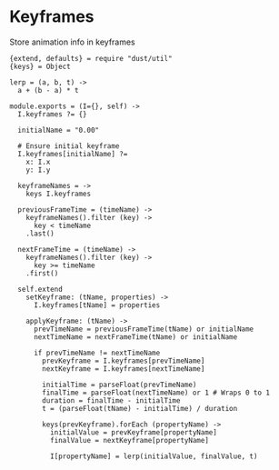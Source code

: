 Keyframes
=========

Store animation info in keyframes

    {extend, defaults} = require "dust/util"
    {keys} = Object

    lerp = (a, b, t) ->
      a + (b - a) * t

    module.exports = (I={}, self) ->
      I.keyframes ?= {}

      initialName = "0.00"

      # Ensure initial keyframe
      I.keyframes[initialName] ?=
        x: I.x
        y: I.y

      keyframeNames = ->
        keys I.keyframes

      previousFrameTime = (timeName) ->
        keyframeNames().filter (key) ->
          key < timeName
        .last()

      nextFrameTime = (timeName) ->
        keyframeNames().filter (key) ->
          key >= timeName
        .first()

      self.extend
        setKeyframe: (tName, properties) ->
          I.keyframes[tName] = properties

        applyKeyframe: (tName) ->
          prevTimeName = previousFrameTime(tName) or initialName
          nextTimeName = nextFrameTime(tName) or initialName

          if prevTimeName != nextTimeName
            prevKeyframe = I.keyframes[prevTimeName]
            nextKeyframe = I.keyframes[nextTimeName]

            initialTime = parseFloat(prevTimeName)
            finalTime = parseFloat(nextTimeName) or 1 # Wraps 0 to 1
            duration = finalTime - initialTime
            t = (parseFloat(tName) - initialTime) / duration

            keys(prevKeyframe).forEach (propertyName) ->
              initialValue = prevKeyframe[propertyName]
              finalValue = nextKeyframe[propertyName]

              I[propertyName] = lerp(initialValue, finalValue, t)
